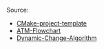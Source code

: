 Source:
- [CMake-project-template](https://github.com/Jamagas/CMake/blob/master/README.md)
- [ATM-Flowchart](https://www.softwareideas.net/a/395/atm-workflow-flowchart-)
- [Dynamic-Change-Algorithm](https://pl.wikipedia.org/wiki/Problem_wydawania_reszty)
